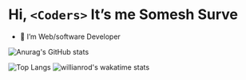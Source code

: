 # Hi, `<Coders>` It’s me Somesh Surve
- 👀 I’m Web/software Developer



![Anurag's GitHub stats](https://github-readme-stats.vercel.app/api?username=someshsurve&hide=contribs,prs&count_private=true&show_icons=true&theme=radical)

<!-- [![Readme Card](https://github-readme-stats.vercel.app/api/pin/?username=someshsurve&repo=Portfolio-2021)]
[![Readme Card](https://github-readme-stats.vercel.app/api/pin/?username=someshsurve&repo=github-readme-stats)] -->

![Top Langs](https://github-readme-stats.vercel.app/api/top-langs/?username=someshsurve)
![willianrod's wakatime stats](https://github-readme-stats.vercel.app/api/wakatime?username=someshsurve&v=2)




